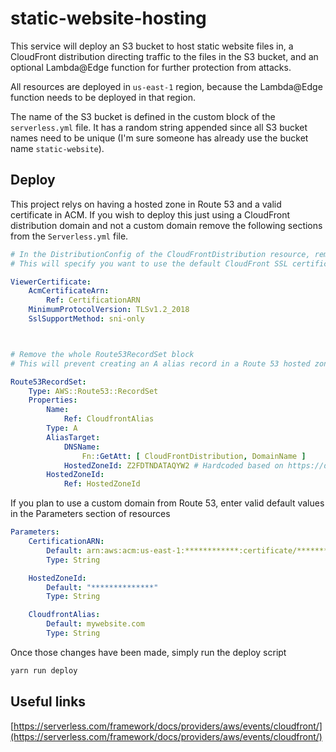 # static-website-hosting

This service will deploy an S3 bucket to host static website files in, a CloudFront distribution directing traffic to the files in the S3 bucket, and an optional Lambda@Edge function for further protection from attacks.

All resources are deployed in `us-east-1` region, because the Lambda@Edge function needs to be deployed in that region.

The name of the S3 bucket is defined in the custom block of the `serverless.yml` file. It has a random string appended since all S3 bucket names need to be unique (I'm sure someone has already use the bucket name `static-website`).

## Deploy

This project relys on having a hosted zone in Route 53 and a valid certificate in ACM. If you wish to deploy this just using a CloudFront distribution domain and not a custom domain remove the following sections from the `Serverless.yml` file.

```yaml
# In the DistributionConfig of the CloudFrontDistribution resource, remove the last section
# This will specify you want to use the default CloudFront SSL certificate instead of an issued one from ACM

ViewerCertificate:
    AcmCertificateArn:
        Ref: CertificationARN
    MinimumProtocolVersion: TLSv1.2_2018
    SslSupportMethod: sni-only



# Remove the whole Route53RecordSet block
# This will prevent creating an A alias record in a Route 53 hosted zone

Route53RecordSet:
    Type: AWS::Route53::RecordSet
    Properties:
        Name:
            Ref: CloudfrontAlias
        Type: A
        AliasTarget:
            DNSName:
                Fn::GetAtt: [ CloudFrontDistribution, DomainName ]
            HostedZoneId: Z2FDTNDATAQYW2 # Hardcoded based on https://docs.aws.amazon.com/AWSCloudFormation/latest/UserGuide/aws-properties-route53-aliastarget.html#cfn-route53-aliastarget-hostedzoneid
        HostedZoneId:
            Ref: HostedZoneId
```

If you plan to use a custom domain from Route 53, enter valid default values in the Parameters section of resources

```yaml
Parameters:
    CertificationARN:
        Default: arn:aws:acm:us-east-1:************:certificate/********-****-****-****-************
        Type: String

    HostedZoneId:
        Default: "**************"
        Type: String

    CloudfrontAlias:
        Default: mywebsite.com
        Type: String
```

Once those changes have been made, simply run the deploy script

```bash
yarn run deploy
```


## Useful links

[https://serverless.com/framework/docs/providers/aws/events/cloudfront/](https://serverless.com/framework/docs/providers/aws/events/cloudfront/)